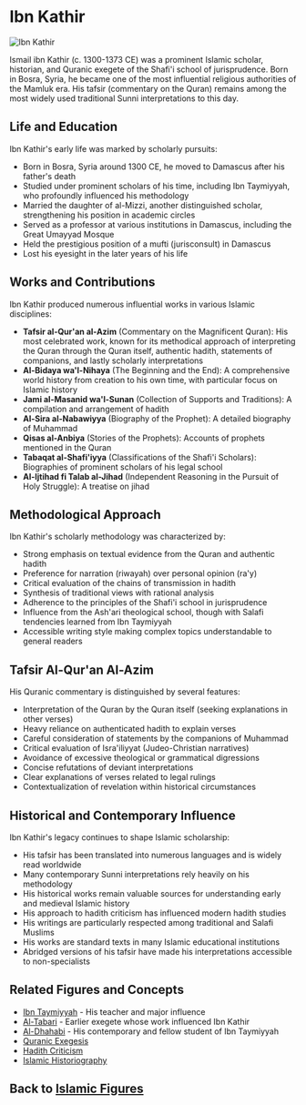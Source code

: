 # Ibn Kathir

![Ibn Kathir](../../images/ibn_kathir.jpg)

Ismail ibn Kathir (c. 1300-1373 CE) was a prominent Islamic scholar, historian, and Quranic exegete of the Shafi'i school of jurisprudence. Born in Bosra, Syria, he became one of the most influential religious authorities of the Mamluk era. His tafsir (commentary on the Quran) remains among the most widely used traditional Sunni interpretations to this day.

## Life and Education

Ibn Kathir's early life was marked by scholarly pursuits:

- Born in Bosra, Syria around 1300 CE, he moved to Damascus after his father's death
- Studied under prominent scholars of his time, including Ibn Taymiyyah, who profoundly influenced his methodology
- Married the daughter of al-Mizzi, another distinguished scholar, strengthening his position in academic circles
- Served as a professor at various institutions in Damascus, including the Great Umayyad Mosque
- Held the prestigious position of a mufti (jurisconsult) in Damascus
- Lost his eyesight in the later years of his life

## Works and Contributions

Ibn Kathir produced numerous influential works in various Islamic disciplines:

- **Tafsir al-Qur'an al-Azim** (Commentary on the Magnificent Quran): His most celebrated work, known for its methodical approach of interpreting the Quran through the Quran itself, authentic hadith, statements of companions, and lastly scholarly interpretations
- **Al-Bidaya wa'l-Nihaya** (The Beginning and the End): A comprehensive world history from creation to his own time, with particular focus on Islamic history
- **Jami al-Masanid wa'l-Sunan** (Collection of Supports and Traditions): A compilation and arrangement of hadith
- **Al-Sira al-Nabawiyya** (Biography of the Prophet): A detailed biography of Muhammad
- **Qisas al-Anbiya** (Stories of the Prophets): Accounts of prophets mentioned in the Quran
- **Tabaqat al-Shafi'iyya** (Classifications of the Shafi'i Scholars): Biographies of prominent scholars of his legal school
- **Al-Ijtihad fi Talab al-Jihad** (Independent Reasoning in the Pursuit of Holy Struggle): A treatise on jihad

## Methodological Approach

Ibn Kathir's scholarly methodology was characterized by:

- Strong emphasis on textual evidence from the Quran and authentic hadith
- Preference for narration (riwayah) over personal opinion (ra'y)
- Critical evaluation of the chains of transmission in hadith
- Synthesis of traditional views with rational analysis
- Adherence to the principles of the Shafi'i school in jurisprudence
- Influence from the Ash'ari theological school, though with Salafi tendencies learned from Ibn Taymiyyah
- Accessible writing style making complex topics understandable to general readers

## Tafsir Al-Qur'an Al-Azim

His Quranic commentary is distinguished by several features:

- Interpretation of the Quran by the Quran itself (seeking explanations in other verses)
- Heavy reliance on authenticated hadith to explain verses
- Careful consideration of statements by the companions of Muhammad
- Critical evaluation of Isra'iliyyat (Judeo-Christian narratives)
- Avoidance of excessive theological or grammatical digressions
- Concise refutations of deviant interpretations
- Clear explanations of verses related to legal rulings
- Contextualization of revelation within historical circumstances

## Historical and Contemporary Influence

Ibn Kathir's legacy continues to shape Islamic scholarship:

- His tafsir has been translated into numerous languages and is widely read worldwide
- Many contemporary Sunni interpretations rely heavily on his methodology
- His historical works remain valuable sources for understanding early and medieval Islamic history
- His approach to hadith criticism has influenced modern hadith studies
- His writings are particularly respected among traditional and Salafi Muslims
- His works are standard texts in many Islamic educational institutions
- Abridged versions of his tafsir have made his interpretations accessible to non-specialists

## Related Figures and Concepts

- [Ibn Taymiyyah](./ibn_taymiyyah.md) - His teacher and major influence
- [Al-Tabari](./tabari.md) - Earlier exegete whose work influenced Ibn Kathir
- [Al-Dhahabi](./dhahabi.md) - His contemporary and fellow student of Ibn Taymiyyah
- [Quranic Exegesis](../texts/tafsir_introduction.md)
- [Hadith Criticism](../texts/hadith_criticism.md)
- [Islamic Historiography](../history/islamic_historiography.md)

## Back to [Islamic Figures](./README.md)

